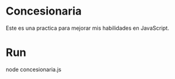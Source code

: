 # Concesionaria
 Este es una practica para mejorar mis habilidades en JavaScript.

# Run 
 node concesionaria.js
